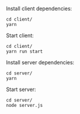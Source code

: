 Install client dependencies:
```console
cd client/
yarn
```

Start client:
```console
cd client/
yarn run start
```



Install server dependencies:
```console
cd server/
yarn
```


Start server:
```console
cd server/
node server.js
```
